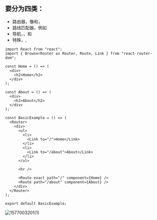 ## 要分为四类：
 - 路由器，像<BrowserRouter>和<HashRouter>，<MemoryRouter>
 - 路线匹配器，例如<Route>
 - 导航，<Link>，<NavLink>和<Redirect>
 - 特殊，<Prompt>,<Switch>

```
import React from "react";
import { BrowserRouter as Router, Route, Link } from "react-router-dom";

const Home = () => (
  <div>
    <h2>Home</h2>
  </div>
);

const About = () => (
  <div>
    <h2>About</h2>
  </div>
);

const BasicExample = () => (
  <Router>
    <div>
      <ul>
        <li>
          <Link to="/">Home</Link>
        </li>
        <li>
          <Link to="/about">About</Link>
        </li>
      </ul>

      <hr />

      <Route exact path="/" component={Home} />
      <Route path="/about" component={About} />
    </div>
  </Router>
);

export default BasicExample;
```
![1577003201(1)](https://note.youdao.com/yws/res/4890/E3754325A9AE4CC2BC55FA7D1C26D4A3)